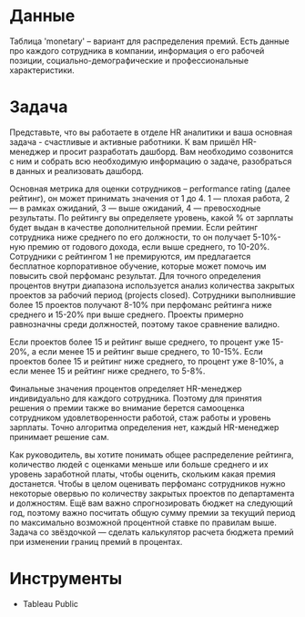 # Данные
Таблица 'monetary' – вариант для распределения премий. Есть данные про каждого сотрудника в компании, информация о его рабочей позиции, социально-демографические и профессиональные характеристики.
# Задача
Представьте, что вы работаете в отделе HR аналитики и ваша основная задача - счастливые и активные работники. К вам пришёл HR-менеджер и просит разработать дашборд. Вам необходимо созвонится с ним и собрать всю необходимую информацию о задаче, разобраться в данных и реализовать дашборд. 

Основная метрика для оценки сотрудников – performance rating (далее рейтинг), он может принимать значения от 1 до 4. 1 — плохая работа, 2 — в рамках ожиданий, 3 — выше ожиданий, 4 — превосходные результаты. По рейтингу вы определяете уровень, какой % от зарплаты будет выдан в качестве дополнительной премии. Если рейтинг сотрудника ниже среднего по его должности, то он получает 5-10%-ную премию от годового дохода, если выше среднего, то 10-20%. Сотрудники с рейтингом 1 не премируются, им предлагается бесплатное корпоративное обучение, которые может помочь им повысить свой перфоманс результат. Для точного определения процентов внутри диапазона используется анализ количества закрытых проектов за рабочий период (projects closed). Сотрудники выполнившие более 15 проектов получают 8-10% при перфоманс рейтинга ниже среднего и 15-20% при выше среднего. Проекты примерно равнозначны среди должностей, поэтому такое сравнение валидно.

Если проектов более 15 и рейтинг выше среднего, то процент уже 15-20%, а если менее 15 и рейтинг выше среднего, то 10-15%. Если проектов более 15 и рейтинг ниже среднего, то процент уже 8-10%, а если менее 15 и рейтинг ниже среднего, то 5-8%.

Финальные значения процентов определяет HR-менеджер индивидуально для каждого сотрудника. Поэтому для принятия решения о премии также во внимание берется самооценка сотрудником удовлетворенности работой, стаж работы и уровень зарплаты. Точно алгоритма определения нет, каждый HR-менеджер принимает решение сам.

Как руководитель, вы хотите понимать общее распределение рейтинга, количество людей с оценками меньше или больше среднего и их уровень заработной платы, чтобы оценить, скольким какая премия достанется. Чтобы в целом оценивать перфоманс сотрудников нужно некоторые овервью по количеству закрытых проектов по департамента и должностям. Ещё вам важно спрогнозировать бюджет на следующий год, поэтому важно посчитать общую сумму премии за текущий период по максимально возможной процентной ставке по правилам выше. Задача со звёздочкой — сделать калькулятор расчета бюджета премий при изменении границ премий в процентах.

# Инструменты
* Tableau Public 
